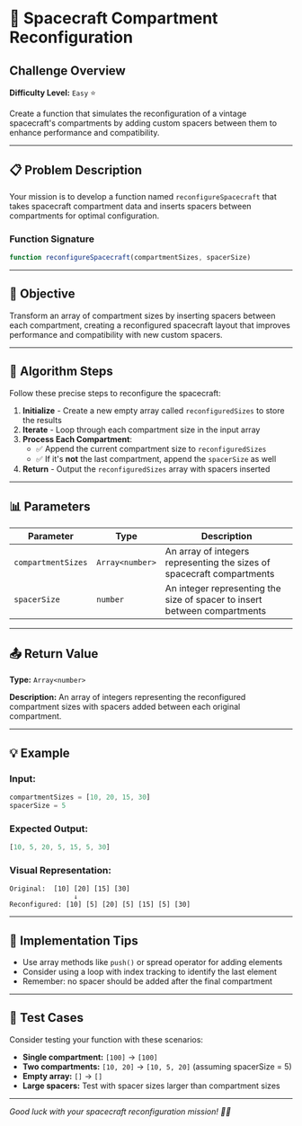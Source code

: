 # 🚀 Spacecraft Compartment Reconfiguration

## Challenge Overview

**Difficulty Level:** `Easy` ⭐

Create a function that simulates the reconfiguration of a vintage spacecraft's compartments by adding custom spacers between them to enhance performance and compatibility.

---

## 📋 Problem Description

Your mission is to develop a function named `reconfigureSpacecraft` that takes spacecraft compartment data and inserts spacers between compartments for optimal configuration.

### Function Signature
```javascript
function reconfigureSpacecraft(compartmentSizes, spacerSize)
```

---

## 🎯 Objective

Transform an array of compartment sizes by inserting spacers between each compartment, creating a reconfigured spacecraft layout that improves performance and compatibility with new custom spacers.

---

## 📝 Algorithm Steps

Follow these precise steps to reconfigure the spacecraft:

1. **Initialize** - Create a new empty array called `reconfiguredSizes` to store the results
2. **Iterate** - Loop through each compartment size in the input array
3. **Process Each Compartment**:
   - ✅ Append the current compartment size to `reconfiguredSizes`
   - ✅ If it's **not** the last compartment, append the `spacerSize` as well
4. **Return** - Output the `reconfiguredSizes` array with spacers inserted

---

## 📊 Parameters

| Parameter | Type | Description |
|-----------|------|-------------|
| `compartmentSizes` | `Array<number>` | An array of integers representing the sizes of spacecraft compartments |
| `spacerSize` | `number` | An integer representing the size of spacer to insert between compartments |

---

## 📤 Return Value

**Type:** `Array<number>`

**Description:** An array of integers representing the reconfigured compartment sizes with spacers added between each original compartment.

---

## 💡 Example

### Input:
```javascript
compartmentSizes = [10, 20, 15, 30]
spacerSize = 5
```

### Expected Output:
```javascript
[10, 5, 20, 5, 15, 5, 30]
```

### Visual Representation:
```
Original:  [10] [20] [15] [30]
                ↓
Reconfigured: [10] [5] [20] [5] [15] [5] [30]
```

---

## 🎨 Implementation Tips

- Use array methods like `push()` or spread operator for adding elements
- Consider using a loop with index tracking to identify the last element
- Remember: no spacer should be added after the final compartment

---

## 🧪 Test Cases

Consider testing your function with these scenarios:

- **Single compartment:** `[100]` → `[100]`
- **Two compartments:** `[10, 20]` → `[10, 5, 20]` (assuming spacerSize = 5)
- **Empty array:** `[]` → `[]`
- **Large spacers:** Test with spacer sizes larger than compartment sizes

---

*Good luck with your spacecraft reconfiguration mission! 🚀✨*
